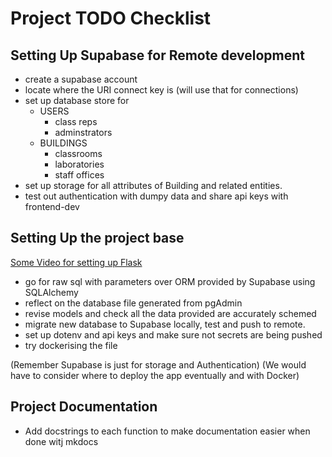 # Project TODO Checklist

## Setting Up Supabase for Remote development

- create a supabase account
- locate where the URI connect key is (will use that for connections)
- set up database store for
  - USERS
    - class reps
    - adminstrators
  - BUILDINGS
    - classrooms
    - laboratories
    - staff offices
- set up storage for all attributes of Building and related entities.
- test out authentication with dumpy data and share api keys with frontend-dev

## Setting Up the project base

[Some Video for setting up Flask](https://www.youtube.com/watch?v=fsNeGqxC4PM)

- go for raw sql with parameters over ORM provided by Supabase using SQLAlchemy
- reflect on the database file generated from pgAdmin
- revise models and check all the data provided are accurately schemed
- migrate new database to Supabase locally, test and push to remote.
- set up dotenv and api keys and make sure not secrets are being pushed
- try dockerising the file

(Remember Supabase is just for storage and Authentication)
(We would have to consider where to deploy the app eventually and with Docker)

## Project Documentation

- Add docstrings to each function to make documentation easier when done witj mkdocs
